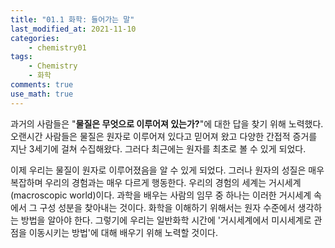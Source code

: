 ```yaml
---
title: "01.1 화학: 들어가는 말"
last_modified_at: 2021-11-10
categories:
    - chemistry01
tags:
    - Chemistry
    - 화학
comments: true
use_math: true
---
```


과거의 사람들은 "**물질은 무엇으로 이루어져 있는가?**"에 대한 답을 찾기 위해 노력했다. 오랜시간 사람들은 물질은 원자로 이루어져 있다고 믿어져 왔고 다양한 간접적 증거를 지난 3세기에 걸쳐 수집해왔다. 그러다 최근에는 원자를 최초로 볼 수 있게 되었다. 

이제 우리는 물질이 원자로 이루어졌음을 알 수 있게 되었다. 그러나 원자의 성질은 매우 복잡하며 우리의 경험과는 매우 다르게 행동한다. 우리의 경험의 세계는 거시세계(macroscopic world)이다. 과학을 배우는 사람의 임무 중 하나는 이러한 거시세계 속에서 그 구성 성분을 찾아내는 것이다. 화학을 이해하기 위해서는 원자 수준에서 생각하는 방법을 알아야 한다. 그렇기에 우리는 일반화학 시간에 '거시세계에서 미시세계로 관점을 이동시키는 방법'에 대해 배우기 위해 노력할 것이다.